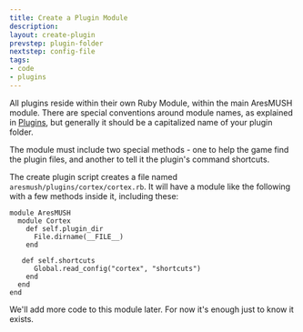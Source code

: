 ```yaml
---
title: Create a Plugin Module
description:
layout: create-plugin
prevstep: plugin-folder
nextstep: config-file
tags: 
- code
- plugins
---
```


All plugins reside within their own Ruby Module, within the main AresMUSH module.  There are special conventions around module names, as explained in [Plugins](/tutorials/code/plugins), but generally it should be a capitalized name of your plugin folder.

The module must include two special methods - one to help the game find the plugin files, and another to tell it the plugin's command shortcuts.

The create plugin script creates a file named `aresmush/plugins/cortex/cortex.rb`.  It will have a module like the following with a few methods inside it, including these:

    module AresMUSH
      module Cortex
        def self.plugin_dir
          File.dirname(__FILE__)
        end
        
       def self.shortcuts
          Global.read_config("cortex", "shortcuts")
        end
      end
    end

We'll add more code to this module later.  For now it's enough just to know it exists.




